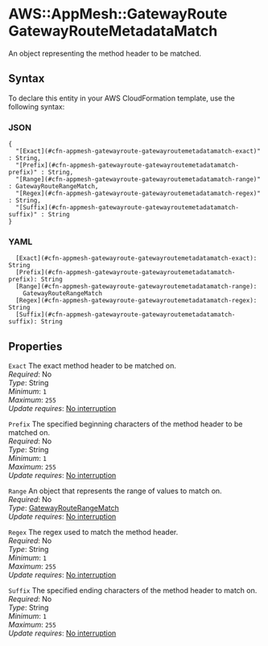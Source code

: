# AWS::AppMesh::GatewayRoute GatewayRouteMetadataMatch<a name="aws-properties-appmesh-gatewayroute-gatewayroutemetadatamatch"></a>

An object representing the method header to be matched\.

## Syntax<a name="aws-properties-appmesh-gatewayroute-gatewayroutemetadatamatch-syntax"></a>

To declare this entity in your AWS CloudFormation template, use the following syntax:

### JSON<a name="aws-properties-appmesh-gatewayroute-gatewayroutemetadatamatch-syntax.json"></a>

```
{
  "[Exact](#cfn-appmesh-gatewayroute-gatewayroutemetadatamatch-exact)" : String,
  "[Prefix](#cfn-appmesh-gatewayroute-gatewayroutemetadatamatch-prefix)" : String,
  "[Range](#cfn-appmesh-gatewayroute-gatewayroutemetadatamatch-range)" : GatewayRouteRangeMatch,
  "[Regex](#cfn-appmesh-gatewayroute-gatewayroutemetadatamatch-regex)" : String,
  "[Suffix](#cfn-appmesh-gatewayroute-gatewayroutemetadatamatch-suffix)" : String
}
```

### YAML<a name="aws-properties-appmesh-gatewayroute-gatewayroutemetadatamatch-syntax.yaml"></a>

```
  [Exact](#cfn-appmesh-gatewayroute-gatewayroutemetadatamatch-exact): String
  [Prefix](#cfn-appmesh-gatewayroute-gatewayroutemetadatamatch-prefix): String
  [Range](#cfn-appmesh-gatewayroute-gatewayroutemetadatamatch-range):
    GatewayRouteRangeMatch
  [Regex](#cfn-appmesh-gatewayroute-gatewayroutemetadatamatch-regex): String
  [Suffix](#cfn-appmesh-gatewayroute-gatewayroutemetadatamatch-suffix): String
```

## Properties<a name="aws-properties-appmesh-gatewayroute-gatewayroutemetadatamatch-properties"></a>

`Exact` <a name="cfn-appmesh-gatewayroute-gatewayroutemetadatamatch-exact"></a>
The exact method header to be matched on\.  
_Required_: No  
_Type_: String  
_Minimum_: `1`  
_Maximum_: `255`  
_Update requires_: [No interruption](https://docs.aws.amazon.com/AWSCloudFormation/latest/UserGuide/using-cfn-updating-stacks-update-behaviors.html#update-no-interrupt)

`Prefix` <a name="cfn-appmesh-gatewayroute-gatewayroutemetadatamatch-prefix"></a>
The specified beginning characters of the method header to be matched on\.  
_Required_: No  
_Type_: String  
_Minimum_: `1`  
_Maximum_: `255`  
_Update requires_: [No interruption](https://docs.aws.amazon.com/AWSCloudFormation/latest/UserGuide/using-cfn-updating-stacks-update-behaviors.html#update-no-interrupt)

`Range` <a name="cfn-appmesh-gatewayroute-gatewayroutemetadatamatch-range"></a>
An object that represents the range of values to match on\.  
_Required_: No  
_Type_: [GatewayRouteRangeMatch](aws-properties-appmesh-gatewayroute-gatewayrouterangematch.md)  
_Update requires_: [No interruption](https://docs.aws.amazon.com/AWSCloudFormation/latest/UserGuide/using-cfn-updating-stacks-update-behaviors.html#update-no-interrupt)

`Regex` <a name="cfn-appmesh-gatewayroute-gatewayroutemetadatamatch-regex"></a>
The regex used to match the method header\.  
_Required_: No  
_Type_: String  
_Minimum_: `1`  
_Maximum_: `255`  
_Update requires_: [No interruption](https://docs.aws.amazon.com/AWSCloudFormation/latest/UserGuide/using-cfn-updating-stacks-update-behaviors.html#update-no-interrupt)

`Suffix` <a name="cfn-appmesh-gatewayroute-gatewayroutemetadatamatch-suffix"></a>
The specified ending characters of the method header to match on\.  
_Required_: No  
_Type_: String  
_Minimum_: `1`  
_Maximum_: `255`  
_Update requires_: [No interruption](https://docs.aws.amazon.com/AWSCloudFormation/latest/UserGuide/using-cfn-updating-stacks-update-behaviors.html#update-no-interrupt)
